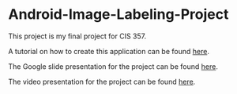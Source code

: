 # Android-Image-Labeling-Project

This project is my final project for CIS 357.

A tutorial on how to create this application can be found [here](https://ironsj.github.io/Android-Image-Labeling-Project/). 

The Google slide presentation for the project can be found [here](https://docs.google.com/presentation/d/1d6iZdQItqb-QMpyKYo536uuxt8OtrWNNvBYRlv8a4PQ/edit?usp=sharing).

The video presentation for the project can be found [here](https://youtu.be/2NU7MQXQMWU).
